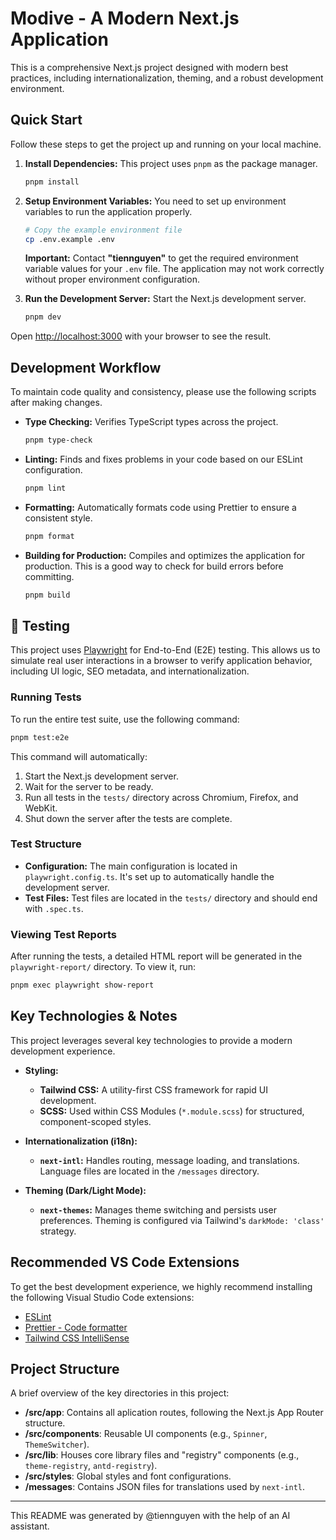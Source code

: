 # Modive - A Modern Next.js Application

This is a comprehensive Next.js project designed with modern best practices, including internationalization, theming, and a robust development environment.

## Quick Start

Follow these steps to get the project up and running on your local machine.

1.  **Install Dependencies:**
    This project uses `pnpm` as the package manager.

    ```bash
    pnpm install
    ```

2.  **Setup Environment Variables:**
    You need to set up environment variables to run the application properly.

    ```bash
    # Copy the example environment file
    cp .env.example .env
    ```

    **Important:** Contact **"tiennguyen"** to get the required environment variable values for your `.env` file. The application may not work correctly without proper environment configuration.

3.  **Run the Development Server:**
    Start the Next.js development server.

    ```bash
    pnpm dev
    ```

Open [http://localhost:3000](http://localhost:3000) with your browser to see the result.

## Development Workflow

To maintain code quality and consistency, please use the following scripts after making changes.

- **Type Checking:**
  Verifies TypeScript types across the project.

  ```bash
  pnpm type-check
  ```

- **Linting:**
  Finds and fixes problems in your code based on our ESLint configuration.

  ```bash
  pnpm lint
  ```

- **Formatting:**
  Automatically formats code using Prettier to ensure a consistent style.

  ```bash
  pnpm format
  ```

- **Building for Production:**
  Compiles and optimizes the application for production. This is a good way to check for build errors before committing.
  ```bash
  pnpm build
  ```

## 🧪 Testing

This project uses [Playwright](https://playwright.dev/) for End-to-End (E2E) testing. This allows us to simulate real user interactions in a browser to verify application behavior, including UI logic, SEO metadata, and internationalization.

### Running Tests

To run the entire test suite, use the following command:

```bash
pnpm test:e2e
```

This command will automatically:

1. Start the Next.js development server.
2. Wait for the server to be ready.
3. Run all tests in the `tests/` directory across Chromium, Firefox, and WebKit.
4. Shut down the server after the tests are complete.

### Test Structure

- **Configuration:** The main configuration is located in `playwright.config.ts`. It's set up to automatically handle the development server.
- **Test Files:** Test files are located in the `tests/` directory and should end with `.spec.ts`.

### Viewing Test Reports

After running the tests, a detailed HTML report will be generated in the `playwright-report/` directory. To view it, run:

```bash
pnpm exec playwright show-report
```

## Key Technologies & Notes

This project leverages several key technologies to provide a modern development experience.

- **Styling:**
  - **Tailwind CSS:** A utility-first CSS framework for rapid UI development.
  - **SCSS:** Used within CSS Modules (`*.module.scss`) for structured, component-scoped styles.

- **Internationalization (i18n):**
  - **`next-intl`:** Handles routing, message loading, and translations. Language files are located in the `/messages` directory.

- **Theming (Dark/Light Mode):**
  - **`next-themes`:** Manages theme switching and persists user preferences. Theming is configured via Tailwind's `darkMode: 'class'` strategy.

## Recommended VS Code Extensions

To get the best development experience, we highly recommend installing the following Visual Studio Code extensions:

- [ESLint](https://marketplace.visualstudio.com/items?itemName=dbaeumer.vscode-eslint)
- [Prettier - Code formatter](https://marketplace.visualstudio.com/items?itemName=esbenp.prettier-vscode)
- [Tailwind CSS IntelliSense](https://marketplace.visualstudio.com/items?itemName=bradlc.vscode-tailwindcss)

## Project Structure

A brief overview of the key directories in this project:

- **/src/app**: Contains all aplication routes, following the Next.js App Router structure.
- **/src/components**: Reusable UI components (e.g., `Spinner`, `ThemeSwitcher`).
- **/src/lib**: Houses core library files and "registry" components (e.g., `theme-registry`, `antd-registry`).
- **/src/styles**: Global styles and font configurations.
- **/messages**: Contains JSON files for translations used by `next-intl`.

---

This README was generated by @tiennguyen with the help of an AI assistant.
